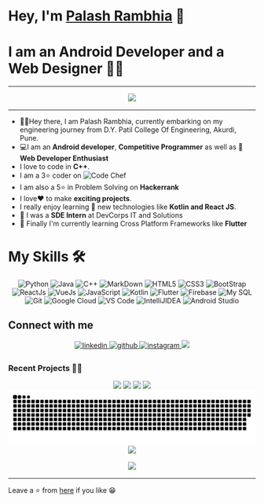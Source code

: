 <h1>Hey, I'm <a target="_blank" href="https://palash2911.github.io/All-About-Me/">Palash Rambhia</a> 🤝</h1></h1>
<h1>I am an Android Developer and a Web Designer 📱📱</h1>

---

<p align="center">
   <img src="https://github-readme-streak-stats.herokuapp.com/?&user=palash2911">
</p>


 ---
 
- 👨‍🎓Hey there, I am Palash Rambhia, currently embarking on my engineering journey from D.Y. Patil College Of Engineering, Akurdi, Pune.<br/>
- 💻I am an **Android developer**, **Competitive Programmer** as well as 📱**Web Developer Enthusiast**<br/>
- I love to code in **C++**.<br/>
- I am a 3⭐ coder on <img alt="Code Chef" src="https://img.shields.io/badge/CodeChef-%23964B00.svg?style=for-the-badge&logo=CodeChef&logoColor=white"/><br/>
- I am also a 5⭐ in Problem Solving on **Hackerrank**<br/>
- I love❤️ to make **exciting projects**.<br/>
- I really enjoy learning 🚀 new technologies like **Kotlin and React JS**.<br/>
- 🔭 I was a **SDE Intern** at DevCorps IT and Solutions<br/>
- 🌱 Finally I'm currently learning Cross Platform Frameworks like **Flutter**<br/>

<h1>My Skills 🛠</h1>

<p align="center"> 
<img alt="Python" src="https://img.shields.io/badge/python-3670A0?style=for-the-badge&logo=python&logoColor=ffdd54"/>
<img alt="Java" src="https://img.shields.io/badge/java-%23ED8B00.svg?&style=for-the-badge&logo=java&logoColor=white" />
<img alt="C++" src="https://img.shields.io/badge/c++-%2300599C.svg?style=for-the-badge&logo=c%2B%2B&logoColor=white" />
<img alt="MarkDown" src="https://img.shields.io/badge/markdown-%23000000.svg?style=for-the-badge&logo=markdown&logoColor=white"/>
<img alt="HTML5" src="https://img.shields.io/badge/html5-%23E34F26.svg?&style=for-the-badge&logo=html5&logoColor=white" />
<img alt="CSS3" src="https://img.shields.io/badge/css3-%231572B6.svg?&style=for-the-badge&logo=css3&logoColor=white" />
<img alt="BootStrap" src="https://img.shields.io/badge/bootstrap-%23563D7C.svg?style=for-the-badge&logo=bootstrap&logoColor=white" />
<img alt="ReactJs" src="https://img.shields.io/badge/React-20232A?style=for-the-badge&logo=react&logoColor=61DAFB" />
<img alt="VueJs" src="https://img.shields.io/badge/vuejs-%2335495e.svg?style=for-the-badge&logo=vuedotjs&logoColor=%234FC08D" />
<img alt="JavaScript" src="https://img.shields.io/badge/javascript-%23323330.svg?&style=for-the-badge&logo=javascript&logoColor=%23F7DF1E" />
<img alt="Kotlin" src="https://img.shields.io/badge/-Kotlin-orange?&style=for-the-badge&logo=kotlin&logoColor=white" />
<img alt="Flutter" src="https://img.shields.io/badge/-Flutter-white?&style=for-the-badge&logo=flutter&logoColor=blue" />
<img alt="Firebase" src="https://img.shields.io/badge/Firebase-ffdd00?style=for-the-badge&logo=firebase&logoColor=orange" />
<img alt="My SQL" src="https://img.shields.io/badge/mysql-00000F.svg?style=for-the-badge&logo=mysql&logoColor=white" />
<img alt="Git" src="https://img.shields.io/badge/github-%23121011.svg?style=for-the-badge&logo=github&logoColor=white" />
<img alt="Google Cloud" src="https://img.shields.io/badge/Google_Cloud-4285F4?style=for-the-badge&logo=google-cloud&logoColor=white" />
<img alt="VS Code" src="https://img.shields.io/badge/Visual_Studio_Code-0078D4?style=for-the-badge&logo=visual%20studio%20code&logoColor=white" />
<img alt="IntelliJIDEA" src="https://img.shields.io/badge/IntelliJIDEA-000000.svg?style=for-the-badge&logo=intellij-idea&logoColor=white" />
<img alt="Android Studio" src="https://img.shields.io/badge/Android_Studio-white?style=for-the-badge&logo=androidstudio&logoColor=0077b6" />
</p>


## Connect with me  
<div align="center">
 <a href=https://www.linkedin.com/in/palash-rambhia-bb5b66214/" target="_blank">
<img src=https://img.shields.io/badge/linkedin-%231E77B5.svg?&style=for-the-badge&logo=linkedin&logoColor=white alt=linkedin style="margin-bottom: 5px;" />
</a>

<a href="https://github.com/Palash2911" target="_blank">
<img src=https://img.shields.io/badge/github-%2324292e.svg?&style=for-the-badge&logo=github&logoColor=white alt=github style="margin-bottom: 5px;" />
</a>

<a href="https://www.instagram.com/palash_2911/" target="_blank">
<img src=https://img.shields.io/badge/instagram-%23000000.svg?&style=for-the-badge&logo=instagram&logoColor=white alt=instagram style="margin-bottom: 5px;" />
</a>

<a href="mailto:palashrambhia2@gmail.com" target="_blank">
<img src="https://img.shields.io/badge/Gmail-D14836?style=for-the-badge&logo=gmail&logoColor=white" />
</a>
</div>

### Recent Projects 👨‍💻

<div align="center">
<img src="https://github-readme-stats.vercel.app/api/pin/?username=Palash2911&repo=Athena&show_icons=true&theme=nightowl"> 
<img src="https://github-readme-stats.vercel.app/api/pin/?username=Palash2911&repo=MERN_iNoted&show_icons=true&theme=dark"> 
<img src="https://github-readme-stats.vercel.app/api/pin/?username=Palash2911&repo=Propmart_Final&show_icons=true&theme=great-gatsby"> 
<img src="https://github-readme-stats.vercel.app/api/pin/?username=Palash2911&repo=T-vis&show_icons=true&theme=blue-green">                                               </div>

<div align="center">
<img src="https://github.com/kothariji/kothariji/blob/master/github-user-contribution.svg"></img>
</div>

<div align="center">
<img src="https://img.shields.io/github/followers/Palash2911.svg?style=social&label=Follow"></img>

<img src="https://gpvc.arturio.dev/Palash2911"></img>
</div>
 
---

Leave a ⭐ from [here](https://github.com/Palash2911/Palash2911) if you like 😁
